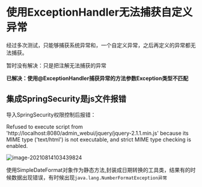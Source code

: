 



# 使用ExceptionHandler无法捕获自定义异常



经过多次测试，只能够捕获系统异常和，一个自定义异常，之后再定义的异常都无法捕获。



暂时没有解决：只是把注解无法捕获的异常



**已解决：使用@ExceptionHandler捕获异常的方法参数Exception类型不匹配**





## 集成SpringSecurity是js文件报错



导入SpringSecurity权限控制后报错：

Refused to execute script from 'http://localhost:8080/admin_webui/jquery/jquery-2.1.1.min.js' because its MIME type ('text/html') is not executable, and strict MIME type checking is enabled.

![image-20210814103439824](https://gitee.com/jobim/blogimage/raw/master/img/20210814103446.png)







使用SimpleDateFormat对象作为静态方法,封装成日期转换的工具类，结果有的时候数据出现错误，有时候出现`java.lang.NumberFormatException异常`
